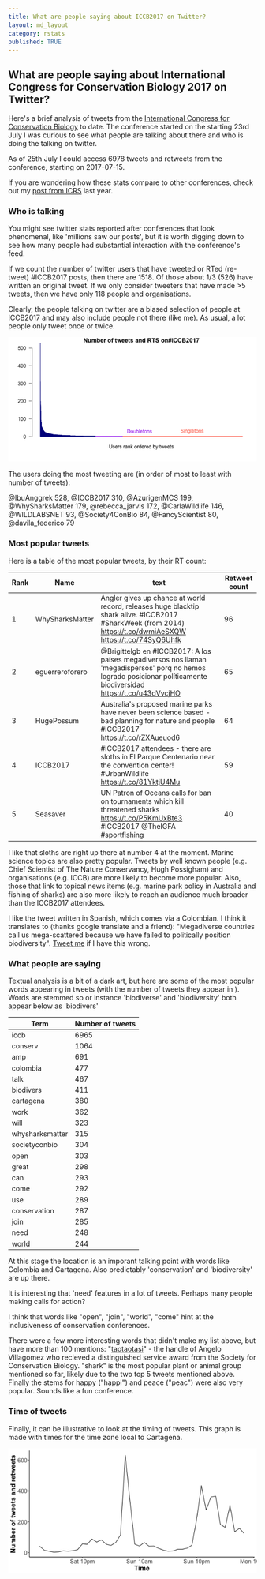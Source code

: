 ```yaml
---
title: What are people saying about ICCB2017 on Twitter?
layout: md_layout
category: rstats
published: TRUE
---
```


## What are people saying about International Congress for Conservation Biology 2017 on Twitter?

Here's a brief analysis of tweets from the [International Congress for Conservation Biology](http://conbio.org/mini-sites/iccb-2017) to date. The conference started on the starting 23rd July I was curious to see what people are talking about there and who is doing the talking on twitter.

As of 25th July I could access 6978 tweets and retweets from the conference, starting on 2017-07-15.

If you are wondering how these stats compare to other conferences, check out my [post from ICRS](http://www.seascapemodels.org/research%20rstats/2016/06/27/ICRS-tweets.html) last year.

### Who is talking

You might see twitter stats reported after conferences that look phenomenal, like 'millions saw our posts', but it is worth digging down to see how many people had substantial interaction with the conference's feed.

If we count the number of twitter users that have tweeted or RTed (re-tweet) #ICCB2017 posts, then there are 1518. Of those about 1/3 (526) have written an original tweet. If we only consider tweeters that have made >5 tweets, then we have only 118 people and organisations.

Clearly, the people talking on twitter are a biased selection of people at ICCB2017 and may also include people not there (like me). As usual, a lot people only tweet once or twice.

![](/Images/iccb2017-number_users.png)

The users doing the most tweeting are (in order of most to least with number of tweets):

@IbuAnggrek	528, @ICCB2017	310, @AzurigenMCS	199, @WhySharksMatter	179, @rebecca_jarvis	172,
@CarlaWildlife	146, @WILDLABSNET	93, @Society4ConBio	84, @FancyScientist	80,
@davila_federico	79

### Most popular tweets

Here is a table of the most popular tweets, by their RT count:

Rank|Name|text|Retweet count
----|-------------|------|---------------
1|WhySharksMatter|Angler gives up chance at world record, releases huge blacktip shark alive. #ICCB2017 #SharkWeek (from 2014) https://t.co/dwmiAeSXQW https://t.co/74SyQ6Uhfk|96
2|eguerreroforero|@Brigittelgb en #ICCB2017: A los países megadiversos nos llaman 'megadispersos' porq no hemos logrado posicionar políticamente biodiversidad https://t.co/u43dVvcjHO|65
3|HugePossum|Australia's proposed marine parks have never been science based - bad planning for nature and people #ICCB2017 https://t.co/rZXAueuod6|64
4|ICCB2017|#ICCB2017 attendees - there are sloths in El Parque Centenario near the convention center! #UrbanWildlife https://t.co/81YktjU4Mu|59
5|Seasaver|UN Patron of Oceans calls for ban on tournaments which kill threatened sharks https://t.co/P5KmUxBte3 #ICCB2017 @TheIGFA #sportfishing|40

I like that sloths are right up there at number 4 at the moment. Marine science topics are also pretty popular. Tweets by well known people (e.g. Chief Scientist of The Nature Conservancy, Hugh Possigham) and organisations (e.g. ICCB) are more likely to become more popular. Also, those that link to topical news items (e.g. marine park policy in Australia and fishing of sharks) are also more likely to reach an audience much broader than the ICCB2017 attendees.

I like the tweet written in Spanish, which comes via a Colombian. I think it translates to (thanks google translate and a friend): "Megadiverse countries call us mega-scattered because we have failed to politically position biodiversity". [Tweet me](https://twitter.com/bluecology) if I have this wrong.  

### What people are saying

Textual analysis is a bit of a dark art, but here are some of the most popular words appearing in tweets (with the number of tweets they appear in ). Words are stemmed so or instance 'biodiverse' and 'biodiversity' both appear below as 'biodivers'

Term|Number of  tweets
----|----------------
iccb|6965
conserv|1064
amp|691
colombia|477
talk|467
biodivers|411
cartagena|380
work|362
will|323
whysharksmatter|315
societyconbio|304
open|303
great|298
can|293
come|292
use|289
conservation|287
join|285
need|248
world|244

At this stage the location is an imporant talking point with words like Colombia and Cartagena. Also predictably 'conservation' and 'biodiversity' are up there.

It is interesting that 'need' features in a lot of tweets. Perhaps many people making calls for action?

I think that words like "open", "join", "world", "come" hint at the inclusiveness of conservation conferences.

There were a few more interesting words that didn't make my list above, but have more than 100 mentions:
"[taotaotasi](https://twitter.com/taotaotasi)" - the handle of Angelo Villagomez who recieved a distinguished service award from the Society for Conservation Biology.
"shark" is the most popular plant or animal group mentioned so far, likely due to the two top 5 tweets mentioned above.
Finally the stems for happy ("happi") and peace ("peac") were also very popular.  Sounds like a fun conference.

### Time of tweets

Finally, it can be illustrative to look at the timing of tweets. This graph is made with times for the time zone local to Cartagena.

![](/Images/iccb2017-tweet-times.png)
